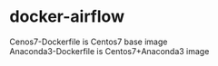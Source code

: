 # docker-airflow
Cenos7-Dockerfile is Centos7 base image <br/>
Anaconda3-Dockerfile is Centos7+Anaconda3 image
